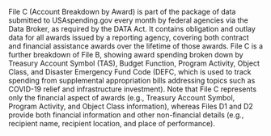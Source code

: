 File C (Account Breakdown by Award) is part of the package of data submitted 
to USAspending.gov every month by federal agencies via the Data Broker, 
as required by the DATA Act. It contains obligation and outlay 
data for all awards issued by a reporting agency, covering both contract 
and financial assistance awards over the lifetime of those awards. 
File C is a further breakdown of File B, showing award spending broken
down by Treasury Account Symbol (TAS), Budget Function, Program Activity, Object Class,
and Disaster Emergency Fund Code (DEFC, which is used to track
spending from supplemental appropriation bills addressing topics such
as COVID-19 relief and infrastructure investment).
Note that File C represents only the financial aspect of awards (e.g., Treasury Account Symbol, Program Activity, and Object Class information), whereas Files D1 and D2 provide both financial information and other non-financial details (e.g., recipient name, recipient location, and place of performance).
